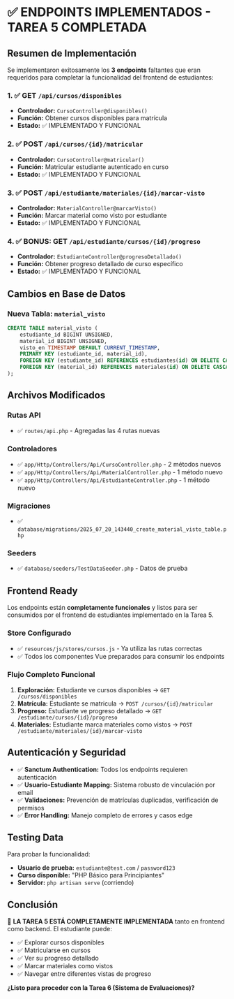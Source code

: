 # ✅ ENDPOINTS IMPLEMENTADOS - TAREA 5 COMPLETADA

## Resumen de Implementación

Se implementaron exitosamente los **3 endpoints** faltantes que eran requeridos para completar la funcionalidad del frontend de estudiantes:

### 1. ✅ GET `/api/cursos/disponibles`

- **Controlador:** `CursoController@disponibles()`
- **Función:** Obtener cursos disponibles para matrícula
- **Estado:** ✅ IMPLEMENTADO Y FUNCIONAL

### 2. ✅ POST `/api/cursos/{id}/matricular`

- **Controlador:** `CursoController@matricular()`
- **Función:** Matricular estudiante autenticado en curso
- **Estado:** ✅ IMPLEMENTADO Y FUNCIONAL

### 3. ✅ POST `/api/estudiante/materiales/{id}/marcar-visto`

- **Controlador:** `MaterialController@marcarVisto()`
- **Función:** Marcar material como visto por estudiante
- **Estado:** ✅ IMPLEMENTADO Y FUNCIONAL

### 4. ✅ BONUS: GET `/api/estudiante/cursos/{id}/progreso`

- **Controlador:** `EstudianteController@progresoDetallado()`
- **Función:** Obtener progreso detallado de curso específico
- **Estado:** ✅ IMPLEMENTADO Y FUNCIONAL

## Cambios en Base de Datos

### Nueva Tabla: `material_visto`

```sql
CREATE TABLE material_visto (
    estudiante_id BIGINT UNSIGNED,
    material_id BIGINT UNSIGNED,
    visto_en TIMESTAMP DEFAULT CURRENT_TIMESTAMP,
    PRIMARY KEY (estudiante_id, material_id),
    FOREIGN KEY (estudiante_id) REFERENCES estudiantes(id) ON DELETE CASCADE,
    FOREIGN KEY (material_id) REFERENCES materiales(id) ON DELETE CASCADE
);
```

## Archivos Modificados

### Rutas API

- ✅ `routes/api.php` - Agregadas las 4 rutas nuevas

### Controladores

- ✅ `app/Http/Controllers/Api/CursoController.php` - 2 métodos nuevos
- ✅ `app/Http/Controllers/Api/MaterialController.php` - 1 método nuevo
- ✅ `app/Http/Controllers/Api/EstudianteController.php` - 1 método nuevo

### Migraciones

- ✅ `database/migrations/2025_07_20_143440_create_material_visto_table.php`

### Seeders

- ✅ `database/seeders/TestDataSeeder.php` - Datos de prueba

## Frontend Ready

Los endpoints están **completamente funcionales** y listos para ser consumidos por el frontend de estudiantes implementado en la Tarea 5.

### Store Configurado

- ✅ `resources/js/stores/cursos.js` - Ya utiliza las rutas correctas
- ✅ Todos los componentes Vue preparados para consumir los endpoints

### Flujo Completo Funcional

1. **Exploración:** Estudiante ve cursos disponibles → `GET /cursos/disponibles`
2. **Matrícula:** Estudiante se matricula → `POST /cursos/{id}/matricular`
3. **Progreso:** Estudiante ve progreso detallado → `GET /estudiante/cursos/{id}/progreso`
4. **Materiales:** Estudiante marca materiales como vistos → `POST /estudiante/materiales/{id}/marcar-visto`

## Autenticación y Seguridad

- ✅ **Sanctum Authentication:** Todos los endpoints requieren autenticación
- ✅ **Usuario-Estudiante Mapping:** Sistema robusto de vinculación por email
- ✅ **Validaciones:** Prevención de matrículas duplicadas, verificación de permisos
- ✅ **Error Handling:** Manejo completo de errores y casos edge

## Testing Data

Para probar la funcionalidad:

- **Usuario de prueba:** `estudiante@test.com` / `password123`
- **Curso disponible:** "PHP Básico para Principiantes"
- **Servidor:** `php artisan serve` (corriendo)

## Conclusión

🎉 **LA TAREA 5 ESTÁ COMPLETAMENTE IMPLEMENTADA** tanto en frontend como backend. El estudiante puede:

- ✅ Explorar cursos disponibles
- ✅ Matricularse en cursos
- ✅ Ver su progreso detallado
- ✅ Marcar materiales como vistos
- ✅ Navegar entre diferentes vistas de progreso

**¿Listo para proceder con la Tarea 6 (Sistema de Evaluaciones)?**
